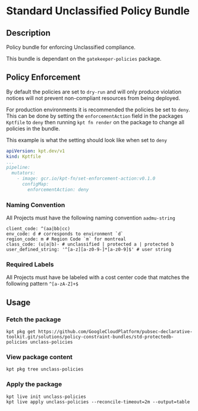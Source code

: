 # Standard Unclassified Policy Bundle

## Description

Policy bundle for enforcing Unclassified compliance.

This bundle is dependant on the `gatekeeper-policies` package.

## Policy Enforcement

By default the policies are set to `dry-run` and will only produce violation notices will not prevent non-compliant resources from being deployed.

For production environments it is recommended the policies be set to `deny`. This can be done by setting the `enforcementAction` field in the packages `Kptfile` to `deny` then running `kpt fn render` on the package to change all policies in the bundle.

This example is what the setting should look like when set to `deny`

```yaml
apiVersion: kpt.dev/v1
kind: Kptfile
...
pipeline:
  mutators:
    - image: gcr.io/kpt-fn/set-enforcement-action:v0.1.0
      configMap:
        enforcementAction: deny
```

### Naming Convention

All Projects must have the following naming convention `aadmu-string`

```shell
client_code: ^(aa|bb|cc)
env_code: d # corresponds to environment `d` 
region_code: m # Region Code `m` for montreal
class_code: (u|a|b)- # unclassified | protected a | protected b
user_defined_string: '^[a-z][a-z0-9-]*[a-z0-9]$' # user string
```

### Required Labels
All Projects must have be labeled with a cost center code that matches the following pattern `^[a-zA-Z]+$`


## Usage

### Fetch the package
```shell
kpt pkg get https://github.com/GoogleCloudPlatform/pubsec-declarative-toolkit.git/solutions/policy-constraint-bundles/std-protectedb-policies unclass-policies
```

### View package content
```shell
kpt pkg tree unclass-policies
```

### Apply the package
```shell
kpt live init unclass-policies
kpt live apply unclass-policies --reconcile-timeout=2m --output=table
```
